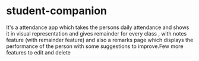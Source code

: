 # student-companion
It's a attendance app which takes the persons daily attendance and shows it in visual representation and gives remainder for every class , with notes feature (with remainder feature) and also a remarks page which displays the performance of the person with some suggestions to improve.Few more features to edit and delete

